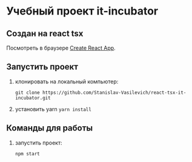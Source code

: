 # Учебный проект it-incubator
## Создан на react tsx

Посмотреть в браузере [Create React App](https://github.com/facebook/create-react-app).

## Запустить проект

   1. клонировать на локальный компьютер:

      `git clone https://github.com/Stanislav-Vasilevich/react-tsx-it-incubator.git`
   2. установить yarn
      `yarn install`

## Команды для работы

1. запустить проект:

    `npm start`